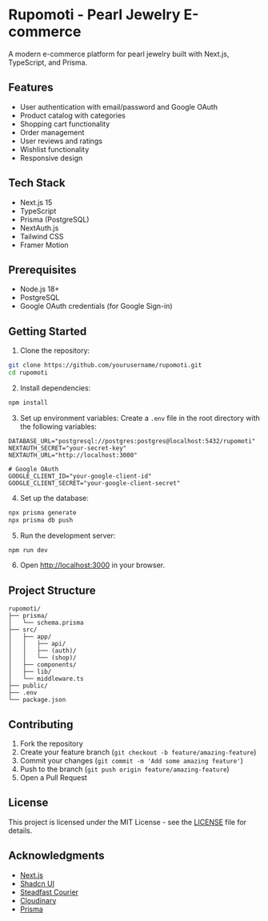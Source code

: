 # Rupomoti - Pearl Jewelry E-commerce

A modern e-commerce platform for pearl jewelry built with Next.js, TypeScript, and Prisma.

## Features

- User authentication with email/password and Google OAuth
- Product catalog with categories
- Shopping cart functionality
- Order management
- User reviews and ratings
- Wishlist functionality
- Responsive design

## Tech Stack

- Next.js 15
- TypeScript
- Prisma (PostgreSQL)
- NextAuth.js
- Tailwind CSS
- Framer Motion

## Prerequisites

- Node.js 18+
- PostgreSQL
- Google OAuth credentials (for Google Sign-in)

## Getting Started

1. Clone the repository:
```bash
git clone https://github.com/yourusername/rupomoti.git
cd rupomoti
```

2. Install dependencies:
```bash
npm install
```

3. Set up environment variables:
Create a `.env` file in the root directory with the following variables:
```env
DATABASE_URL="postgresql://postgres:postgres@localhost:5432/rupomoti"
NEXTAUTH_SECRET="your-secret-key"
NEXTAUTH_URL="http://localhost:3000"

# Google OAuth
GOOGLE_CLIENT_ID="your-google-client-id"
GOOGLE_CLIENT_SECRET="your-google-client-secret"
```

4. Set up the database:
```bash
npx prisma generate
npx prisma db push
```

5. Run the development server:
```bash
npm run dev
```

6. Open [http://localhost:3000](http://localhost:3000) in your browser.

## Project Structure

```
rupomoti/
├── prisma/
│   └── schema.prisma
├── src/
│   ├── app/
│   │   ├── api/
│   │   ├── (auth)/
│   │   └── (shop)/
│   ├── components/
│   ├── lib/
│   └── middleware.ts
├── public/
├── .env
└── package.json
```

## Contributing

1. Fork the repository
2. Create your feature branch (`git checkout -b feature/amazing-feature`)
3. Commit your changes (`git commit -m 'Add some amazing feature'`)
4. Push to the branch (`git push origin feature/amazing-feature`)
5. Open a Pull Request

## License

This project is licensed under the MIT License - see the [LICENSE](LICENSE) file for details.

## Acknowledgments

- [Next.js](https://nextjs.org/)
- [Shadcn UI](https://ui.shadcn.com/)
- [Steadfast Courier](https://steadfast.com.bd/)
- [Cloudinary](https://cloudinary.com/)
- [Prisma](https://www.prisma.io/)

  
